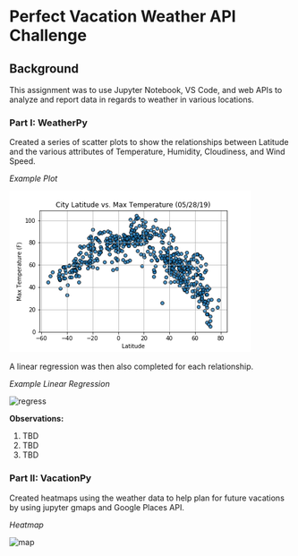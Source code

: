 # Perfect Vacation Weather API Challenge

## Background

This assignment was to use Jupyter Notebook, VS Code, and web APIs to analyze and report data in regards to weather in various locations.

### Part I: WeatherPy

Created a series of scatter plots to show the relationships between Latitude and the various attributes of Temperature, Humidity, Cloudiness, and Wind Speed.

*Example Plot*

![plot](output_data/Fig1.png)

A linear regression was then also completed for each relationship.

*Example Linear Regression*

![regress](output_data/TBD)

**Observations:**
1. TBD
2. TBD
3. TBD

### Part II: VacationPy

Created heatmaps using the weather data to help plan for future vacations by using jupyter gmaps and Google Places API.

*Heatmap*

![map](output_data/TBD)
